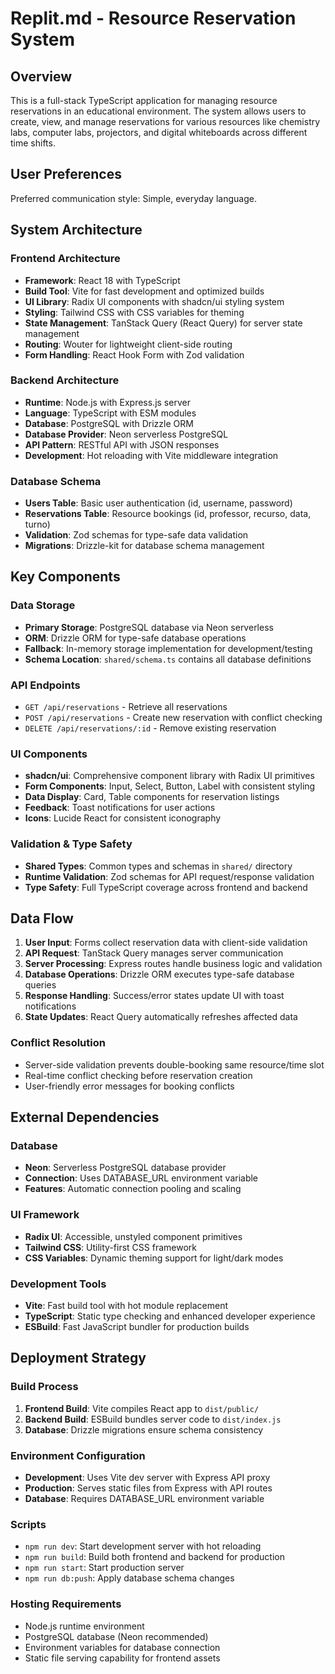 # Replit.md - Resource Reservation System

## Overview

This is a full-stack TypeScript application for managing resource reservations in an educational environment. The system allows users to create, view, and manage reservations for various resources like chemistry labs, computer labs, projectors, and digital whiteboards across different time shifts.

## User Preferences

Preferred communication style: Simple, everyday language.

## System Architecture

### Frontend Architecture
- **Framework**: React 18 with TypeScript
- **Build Tool**: Vite for fast development and optimized builds
- **UI Library**: Radix UI components with shadcn/ui styling system
- **Styling**: Tailwind CSS with CSS variables for theming
- **State Management**: TanStack Query (React Query) for server state management
- **Routing**: Wouter for lightweight client-side routing
- **Form Handling**: React Hook Form with Zod validation

### Backend Architecture
- **Runtime**: Node.js with Express.js server
- **Language**: TypeScript with ESM modules
- **Database**: PostgreSQL with Drizzle ORM
- **Database Provider**: Neon serverless PostgreSQL
- **API Pattern**: RESTful API with JSON responses
- **Development**: Hot reloading with Vite middleware integration

### Database Schema
- **Users Table**: Basic user authentication (id, username, password)
- **Reservations Table**: Resource bookings (id, professor, recurso, data, turno)
- **Validation**: Zod schemas for type-safe data validation
- **Migrations**: Drizzle-kit for database schema management

## Key Components

### Data Storage
- **Primary Storage**: PostgreSQL database via Neon serverless
- **ORM**: Drizzle ORM for type-safe database operations
- **Fallback**: In-memory storage implementation for development/testing
- **Schema Location**: `shared/schema.ts` contains all database definitions

### API Endpoints
- `GET /api/reservations` - Retrieve all reservations
- `POST /api/reservations` - Create new reservation with conflict checking
- `DELETE /api/reservations/:id` - Remove existing reservation

### UI Components
- **shadcn/ui**: Comprehensive component library with Radix UI primitives
- **Form Components**: Input, Select, Button, Label with consistent styling
- **Data Display**: Card, Table components for reservation listings
- **Feedback**: Toast notifications for user actions
- **Icons**: Lucide React for consistent iconography

### Validation & Type Safety
- **Shared Types**: Common types and schemas in `shared/` directory
- **Runtime Validation**: Zod schemas for API request/response validation
- **Type Safety**: Full TypeScript coverage across frontend and backend

## Data Flow

1. **User Input**: Forms collect reservation data with client-side validation
2. **API Request**: TanStack Query manages server communication
3. **Server Processing**: Express routes handle business logic and validation
4. **Database Operations**: Drizzle ORM executes type-safe database queries
5. **Response Handling**: Success/error states update UI with toast notifications
6. **State Updates**: React Query automatically refreshes affected data

### Conflict Resolution
- Server-side validation prevents double-booking same resource/time slot
- Real-time conflict checking before reservation creation
- User-friendly error messages for booking conflicts

## External Dependencies

### Database
- **Neon**: Serverless PostgreSQL database provider
- **Connection**: Uses DATABASE_URL environment variable
- **Features**: Automatic connection pooling and scaling

### UI Framework
- **Radix UI**: Accessible, unstyled component primitives
- **Tailwind CSS**: Utility-first CSS framework
- **CSS Variables**: Dynamic theming support for light/dark modes

### Development Tools
- **Vite**: Fast build tool with hot module replacement
- **TypeScript**: Static type checking and enhanced developer experience
- **ESBuild**: Fast JavaScript bundler for production builds

## Deployment Strategy

### Build Process
1. **Frontend Build**: Vite compiles React app to `dist/public/`
2. **Backend Build**: ESBuild bundles server code to `dist/index.js`
3. **Database**: Drizzle migrations ensure schema consistency

### Environment Configuration
- **Development**: Uses Vite dev server with Express API proxy
- **Production**: Serves static files from Express with API routes
- **Database**: Requires DATABASE_URL environment variable

### Scripts
- `npm run dev`: Start development server with hot reloading
- `npm run build`: Build both frontend and backend for production
- `npm run start`: Start production server
- `npm run db:push`: Apply database schema changes

### Hosting Requirements
- Node.js runtime environment
- PostgreSQL database (Neon recommended)
- Environment variables for database connection
- Static file serving capability for frontend assets